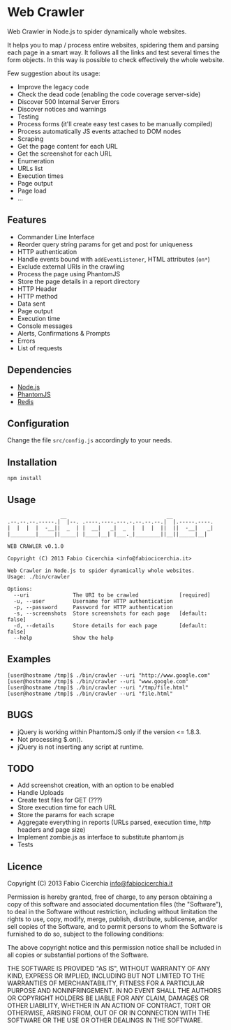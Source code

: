 # Web Crawler

Web Crawler in Node.js to spider dynamically whole websites.

It helps you to map / process entire websites, spidering them and parsing each
page in a smart way. It follows all the links and test several times the form
objects. In this way is possible to check effectively the whole website.

Few suggestion about its usage:

 * Improve the legacy code
  * Check the dead code (enabling the code coverage server-side)
  * Discover 500 Internal Server Errors
  * Discover notices and warnings
 * Testing
  * Process forms (it'll create easy test cases to be manually compiled)
  * Process automatically JS events attached to DOM nodes
 * Scraping
  * Get the page content for each URL
  * Get the screenshot for each URL
 * Enumeration
  * URLs list
  * Execution times
  * Page output
  * Page load
 * ...

## Features

 * Commander Line Interface
 * Reorder query string params for get and post for uniqueness
 * HTTP authentication
 * Handle events bound with `addEventListener`, HTML attributes (`on*`)
 * Exclude external URIs in the crawling
 * Process the page using PhantomJS
 * Store the page details in a report directory
  * HTTP Header
  * HTTP method
  * Data sent
  * Page output
  * Execution time
  * Console messages
  * Alerts, Confirmations & Prompts
  * Errors
  * List of requests

## Dependencies

 * [Node.js](http://nodejs.org/download/)
 * [PhantomJS](http://phantomjs.org/download.html)
 * [Redis](http://redis.io/download)

## Configuration

Change the file `src/config.js` accordingly to your needs.

## Installation

```
npm install
```

## Usage

```
                 __                                __
.--.--.--.-----.|  |--. .----.----.---.-.--.--.--.|  |.-----.----.
|  |  |  |  -__||  _  | |  __|   _|  _  |  |  |  ||  ||  -__|   _|
|________|_____||_____| |____|__| |___._|________||__||_____|__|

WEB CRAWLER v0.1.0

Copyright (C) 2013 Fabio Cicerchia <info@fabiocicerchia.it>

Web Crawler in Node.js to spider dynamically whole websites.
Usage: ./bin/crawler

Options:
  --uri              The URI to be crawled             [required]
  -u, --user         Username for HTTP authentication
  -p, --password     Password for HTTP authentication
  -s, --screenshots  Store screenshots for each page   [default: false]
  -d, --details      Store details for each page       [default: false]
  --help             Show the help
```

## Examples

```
[user@hostname /tmp]$ ./bin/crawler --uri "http://www.google.com"
[user@hostname /tmp]$ ./bin/crawler --uri "www.google.com"
[user@hostname /tmp]$ ./bin/crawler --uri "/tmp/file.html"
[user@hostname /tmp]$ ./bin/crawler --uri "file.html"
```

## BUGS

 * jQuery is working within PhantomJS only if the version <= 1.8.3.
 * Not processing $.on().
 * jQuery is not inserting any script at runtime.

## TODO

 * Add screenshot creation, with an option to be enabled
 * Handle Uploads
 * Create test files for GET (???)
 * Store execution time for each URL
 * Store the params for each scrape
 * Aggregate everything in reports (URLs parsed, execution time, http headers
   and page size)
 * Implement zombie.js as interface to substitute phantom.js
 * Tests

## Licence

Copyright (C) 2013 Fabio Cicerchia <info@fabiocicerchia.it>

Permission is hereby granted, free of charge, to any person obtaining a copy of
this software and associated documentation files (the "Software"), to deal in
the Software without restriction, including without limitation the rights to
use, copy, modify, merge, publish, distribute, sublicense, and/or sell copies of
the Software, and to permit persons to whom the Software is furnished to do so,
subject to the following conditions:

The above copyright notice and this permission notice shall be included in all
copies or substantial portions of the Software.

THE SOFTWARE IS PROVIDED "AS IS", WITHOUT WARRANTY OF ANY KIND, EXPRESS OR
IMPLIED, INCLUDING BUT NOT LIMITED TO THE WARRANTIES OF MERCHANTABILITY, FITNESS
FOR A PARTICULAR PURPOSE AND NONINFRINGEMENT. IN NO EVENT SHALL THE AUTHORS OR
COPYRIGHT HOLDERS BE LIABLE FOR ANY CLAIM, DAMAGES OR OTHER LIABILITY, WHETHER
IN AN ACTION OF CONTRACT, TORT OR OTHERWISE, ARISING FROM, OUT OF OR IN
CONNECTION WITH THE SOFTWARE OR THE USE OR OTHER DEALINGS IN THE SOFTWARE.